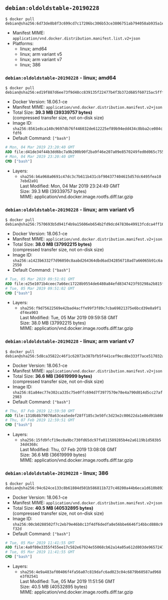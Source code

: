 ## `debian:oldoldstable-20190228`

```console
$ docker pull debian@sha256:6d73de8b8f3c699cd7c17206bc306b53ce3806751ab794058ab935a1e24b86ca
```

-	Manifest MIME: `application/vnd.docker.distribution.manifest.list.v2+json`
-	Platforms:
	-	linux; amd64
	-	linux; arm variant v5
	-	linux; arm variant v7
	-	linux; 386

### `debian:oldoldstable-20190228` - linux; amd64

```console
$ docker pull debian@sha256:ed19f887d6ee73f9d48cc839135f22477b4f3b372d685f60715ac5fff5939f84
```

-	Docker Version: 18.06.1-ce
-	Manifest MIME: `application/vnd.docker.distribution.manifest.v2+json`
-	Total Size: **39.3 MB (39339757 bytes)**  
	(compressed transfer size, not on-disk size)
-	Image ID: `sha256:8561e8ca140c9697db76f446032de612225ef89b94edd434c8bba2ce084cfdf6`
-	Default Command: `["bash"]`

```dockerfile
# Mon, 04 Mar 2019 23:20:40 GMT
ADD file:d41de34f44b3dd6bc7a9b200b90f2ba9f46e207a09e8570249fed0d065c755a3 in / 
# Mon, 04 Mar 2019 23:20:40 GMT
CMD ["bash"]
```

-	Layers:
	-	`sha256:b6a968a0691c47dc3c7b611b431cbf904377404615d57dc6495fea107ebd2a91`  
		Last Modified: Mon, 04 Mar 2019 23:24:49 GMT  
		Size: 39.3 MB (39339757 bytes)  
		MIME: application/vnd.docker.image.rootfs.diff.tar.gzip

### `debian:oldoldstable-20190228` - linux; arm variant v5

```console
$ docker pull debian@sha256:7570693b5d941f4b9a15606eb654b2fd9dcd47830e49913fcdca4ff1663dc33a
```

-	Docker Version: 18.06.1-ce
-	Manifest MIME: `application/vnd.docker.distribution.manifest.v2+json`
-	Total Size: **38.0 MB (37992215 bytes)**  
	(compressed transfer size, not on-disk size)
-	Image ID: `sha256:a1423b6332f7d96050c8aabd264364dbd6ad342856718ad7a66065b91c6a2550`
-	Default Command: `["bash"]`

```dockerfile
# Tue, 05 Mar 2019 09:51:01 GMT
ADD file:e25e1071b4ceec7a66ec17228b9554de6480a84efd8347423f93298a2b815fd4 in / 
# Tue, 05 Mar 2019 09:51:02 GMT
CMD ["bash"]
```

-	Layers:
	-	`sha256:f9d75622569e42bad4acffe99f3f89c7cba69821375e6bcd39e8a9f1df4ea903`  
		Last Modified: Tue, 05 Mar 2019 09:59:58 GMT  
		Size: 38.0 MB (37992215 bytes)  
		MIME: application/vnd.docker.image.rootfs.diff.tar.gzip

### `debian:oldoldstable-20190228` - linux; arm variant v7

```console
$ docker pull debian@sha256:5d8ca35822c46f1c62072e387bfb5f441cef9ecd8e333f7ace517032a5606d7b
```

-	Docker Version: 18.06.1-ce
-	Manifest MIME: `application/vnd.docker.distribution.manifest.v2+json`
-	Total Size: **36.6 MB (36619999 bytes)**  
	(compressed transfer size, not on-disk size)
-	Image ID: `sha256:81a84ec77e302ca335c75e0ffc694d7f3977570e78e4a790d014d5cc27af2983`
-	Default Command: `["bash"]`

```dockerfile
# Thu, 07 Feb 2019 12:59:50 GMT
ADD file:1310b8b79070a63cea5edef28ff185c3e50fc3d23e2c00622da1e86d91b866a2 in / 
# Thu, 07 Feb 2019 12:59:51 GMT
CMD ["bash"]
```

-	Layers:
	-	`sha256:15fd9fcf19ec0a9bc730fd65dc97fa011589285b4e2a6119b1d583b534d4368c`  
		Last Modified: Thu, 07 Feb 2019 13:08:08 GMT  
		Size: 36.6 MB (36619999 bytes)  
		MIME: application/vnd.docker.image.rootfs.diff.tar.gzip

### `debian:oldoldstable-20190228` - linux; 386

```console
$ docker pull debian@sha256:94c624ce133c8b61804d501b586811b727c40200a44b6eca1d610b8932e80261
```

-	Docker Version: 18.06.1-ce
-	Manifest MIME: `application/vnd.docker.distribution.manifest.v2+json`
-	Total Size: **40.5 MB (40532895 bytes)**  
	(compressed transfer size, not on-disk size)
-	Image ID: `sha256:00cb0288502f7c2eb79e46b8c13f4df6dedfa8e56bbe6646f14bbcd888c9f32d`
-	Default Command: `["bash"]`

```dockerfile
# Tue, 05 Mar 2019 11:41:55 GMT
ADD file:4a0f80e3355f455ee17c582e67924e55068cb62a14a05a612d803de9657247be in / 
# Tue, 05 Mar 2019 11:41:55 GMT
CMD ["bash"]
```

-	Layers:
	-	`sha256:4e9a483af00406f4fa56a07c819dafc6ad023c04c6879b60587ad968e3f02541`  
		Last Modified: Tue, 05 Mar 2019 11:51:56 GMT  
		Size: 40.5 MB (40532895 bytes)  
		MIME: application/vnd.docker.image.rootfs.diff.tar.gzip
